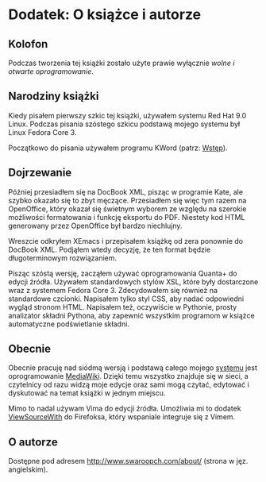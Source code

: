 Dodatek: O książce i autorze
============================

Kolofon
-------

Podczas tworzenia tej książki zostało użyte prawie wyłącznie *wolne i otwarte oprogramowanie*.

Narodziny książki
-----------------

Kiedy pisałem pierwszy szkic tej książki, używałem systemu Red Hat 9.0 Linux. Podczas pisania szóstego szkicu podstawą mojego systemu był Linux Fedora Core 3.

Początkowo do pisania używałem programu KWord (patrz: [Wstęp](Ukąś%20Pythona/Wstęp#Lekcja_historii)).

Dojrzewanie
-----------

Później przesiadłem się na DocBook XML, pisząc w programie Kate, ale szybko okazało się to zbyt męczące. Przesiadłem się więc tym razem na OpenOffice, który okazał się świetnym wyborem ze względu na szerokie możliwości formatowania i funkcję eksportu do PDF. Niestety kod HTML generowany przez OpenOffice był bardzo niechlujny.

Wreszcie odkryłem XEmacs i przepisałem książkę od zera ponownie do DocBook XML. Podjąłem wtedy decyzję, że ten format będzie długoterminowym rozwiązaniem.

Pisząc szóstą wersję, zacząłem używać oprogramowania Quanta+ do edycji źródła. Używałem standardowych stylów XSL, które były dostarczone wraz z systemem Fedora Core 3. Zdecydowałem się również na standardowe czcionki. Napisałem tylko styl CSS, aby nadać odpowiedni wygląd stronom HTML. Napisałem też, oczywiście w Pythonie, prosty analizator składni Pythona, aby zapewnić wszystkim programom w książce automatyczne podświetlanie składni.

Obecnie
-------

Obecnie pracuję nad siódmą wersją i podstawą całego mojego [systemu](http://www.swaroopch.com/notes/) jest oprogramowanie [MediaWiki](http://www.mediawiki.org/). Dzięki temu wszystko znajduje się w sieci, a czytelnicy od razu widzą moje edycje oraz sami mogą czytać, edytować i dyskutować na temat książki w jednym miejscu.

Mimo to nadal używam Vima do edycji źródła. Umożliwia mi to dodatek [ViewSourceWith](https://addons.mozilla.org/en-US/firefox/addon/394) do Firefoksa, który wspaniale integruje się z Vimem.

O autorze
---------

Dostępne pod adresem [<http://www.swaroopch.com/about/>](http://www.swaroopch.com/about/) (strona w jęz. angielskim).

